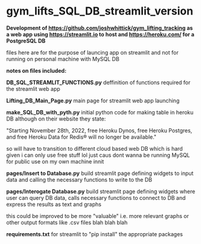 # gym_lifts_SQL_DB_streamlit_version

**Development of https://github.com/joshwhittick/gym_lifting_tracking as a web app using https://streamlit.io to host and https://heroku.com/ for a PostgreSQL DB**

files here are for the purpose of launcing app on streamlit and not for running on personal machine with MySQL DB

**notes on files included:**

**DB_SQL_STREAMLIT_FUNCTIONS.py**
deffinition of functions required for the streamlit web app 

**Lifting_DB_Main_Page.py**
main page for streamlit web app launching

**make_SQL_DB_with_pyth.py**
initial python code for making table in heroku DB although on their website they state:

"Starting November 28th, 2022, free Heroku Dynos, free Heroku Postgres, and free Heroku Data for Redis® will no longer be available."

so will have to transition to different cloud based web DB which is hard given i can only use free stuff lol just caus dont wanna be running MySQL for public use on my own machine innit

**pages/Insert to Database.py**
build streamlit page defining widgets to input data and calling the necessary functions to write to the DB

**pages/Interogate Database.py**
build streamlit page defining widgets where user can query DB data, calls necessary functions to connect to DB and express the results as text and graphs 

this could be improved to be more "valuable" i.e. more relevant graphs or other output formats like .csv files blah blah blah

**requirements.txt**
for streamlit to "pip install" the appropriate packages
